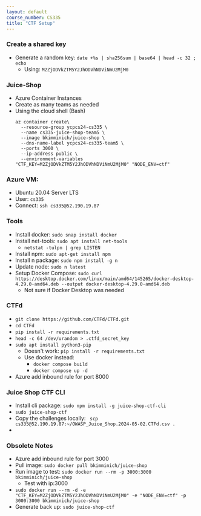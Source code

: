 ```yaml
---
layout: default
course_number: CS335
title: "CTF Setup"
---
```


### Create a shared key
- Generate a random key: ```date +%s | sha256sum | base64 | head -c 32 ; echo```
  - Using: ```M2ZjODVkZTM5Y2JhODVhNDViNmU2MjM0```

### Juice-Shop
- Azure Container Instances 
- Create as many teams as needed
- Using the cloud shell (Bash)
  ```
  az container create\
    --resource-group ycpcs24-cs335 \
    --name cs335-juice-shop-team5 \
    --image bkimminich/juice-shop \
    --dns-name-label ycpcs24-cs335-team5 \
    --ports 3000 \
    --ip-address public \
    --environment-variables "CTF_KEY=M2ZjODVkZTM5Y2JhODVhNDViNmU2MjM0" "NODE_ENV=ctf"
  ```

### Azure VM:
- Ubuntu 20.04 Server LTS 
- User: ```cs335```
- Connect: ```ssh cs335@52.190.19.87```
  
### Tools 
- Install docker: ```sudo snap install docker```
- Install net-tools: ```sudo apt install net-tools```
  - ```netstat -tulpn | grep LISTEN```
- Install npm: ```sudo apt-get install npm```
- Install n package: ```sudo npm install -g n```
- Update node: ```sudo n latest```
- Setup Docker Compose: ```sudo curl https://desktop.docker.com/linux/main/amd64/145265/docker-desktop-4.29.0-amd64.deb --output docker-desktop-4.29.0-amd64.deb```
  - Not sure if Docker Desktop was needed 
  
### CTFd
- ```git clone https://github.com/CTFd/CTFd.git```
- ```cd CTFd```
- ```pip install -r requirements.txt```
- ```head -c 64 /dev/urandom > .ctfd_secret_key```
- ```sudo apt install python3-pip```
  - Doesn't work: ```pip install -r requirements.txt```
  - Use docker instead: 
    - ```docker compose build```
    - ```docker compose up -d```
- Azure add inbound rule for port 8000 

### Juice Shop CTF CLI
- Install cli package: ```sudo npm install -g juice-shop-ctf-cli```
- ```sudo juice-shop-ctf```
- Copy the challenges locally: ``` scp cs335@52.190.19.87:~/OWASP_Juice_Shop.2024-05-02.CTFd.csv .```
- 
### Obsolete Notes
- Azure add inbound rule for port 3000 
- Pull image: ```sudo docker pull bkimminich/juice-shop```
- Run image to test: ```sudo docker run --rm -p 3000:3000 bkimminich/juice-shop```
  - Test with ip:3000
- ```sudo docker run --rm -d -e "CTF_KEY=M2ZjODVkZTM5Y2JhODVhNDViNmU2MjM0" -e "NODE_ENV=ctf" -p 3000:3000 bkimminich/juice-shop```
- Generate back up: ```sudo juice-shop-ctf```